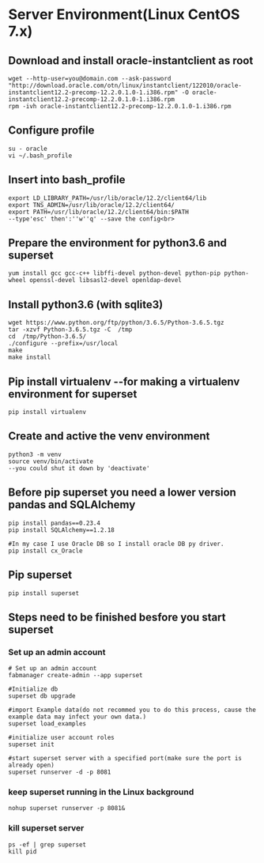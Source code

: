 # Server Environment(Linux CentOS 7.x)<br>

## Download and install oracle-instantclient as root<br>
```
wget --http-user=you@domain.com --ask-password "http://download.oracle.com/otn/linux/instantclient/122010/oracle-instantclient12.2-precomp-12.2.0.1.0-1.i386.rpm" -O oracle-instantclient12.2-precomp-12.2.0.1.0-1.i386.rpm
rpm -ivh oracle-instantclient12.2-precomp-12.2.0.1.0-1.i386.rpm
```


## Configure profile<br>
```
su - oracle
vi ~/.bash_profile 
```


## Insert into bash_profile<br>
```
export LD_LIBRARY_PATH=/usr/lib/oracle/12.2/client64/lib
export TNS_ADMIN=/usr/lib/oracle/12.2/client64/
export PATH=/usr/lib/oracle/12.2/client64/bin:$PATH
--type'esc' then':''w''q' --save the config<br>
```


## Prepare the environment for python3.6 and superset<br>
```
yum install gcc gcc-c++ libffi-devel python-devel python-pip python-wheel openssl-devel libsasl2-devel openldap-devel
```


## Install python3.6 (with sqlite3)<br>
```
wget https://www.python.org/ftp/python/3.6.5/Python-3.6.5.tgz
tar -xzvf Python-3.6.5.tgz -C  /tmp
cd  /tmp/Python-3.6.5/
./configure --prefix=/usr/local
make
make install
```


## Pip install virtualenv --for making a virtualenv environment for superset<br>
```
pip install virtualenv
```


## Create and active the venv environment<br>
```
python3 -m venv
source venv/bin/activate
--you could shut it down by 'deactivate'
```


## Before pip superset you need a lower version pandas and SQLAlchemy<br>
```
pip install pandas==0.23.4
pip install SQLAlchemy==1.2.18

#In my case I use Oracle DB so I install oracle DB py driver.
pip install cx_Oracle
```


## Pip superset<br>
```
pip install superset
```


## Steps need to be finished besfore you start superset<br>


### Set up an admin account<br>
```
# Set up an admin account
fabmanager create-admin --app superset 

#Initialize db
superset db upgrade

#import Example data(do not recommed you to do this process, cause the example data may infect your own data.)
superset load_examples

#initialize user account roles
superset init

#start superset server with a specified port(make sure the port is already open)
superset runserver -d -p 8081

```

 
### keep superset running in the Linux background<br>
```
nohup superset runserver -p 8081&
```
 
 
### kill superset server<br>
```
ps -ef | grep superset
kill pid
```



